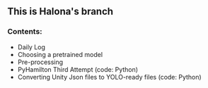 ## This is Halona's branch
### Contents:
* Daily Log
* Choosing a pretrained model
* Pre-processing
* PyHamilton Third Attempt (code: Python)
* Converting Unity Json files to YOLO-ready files (code: Python)
